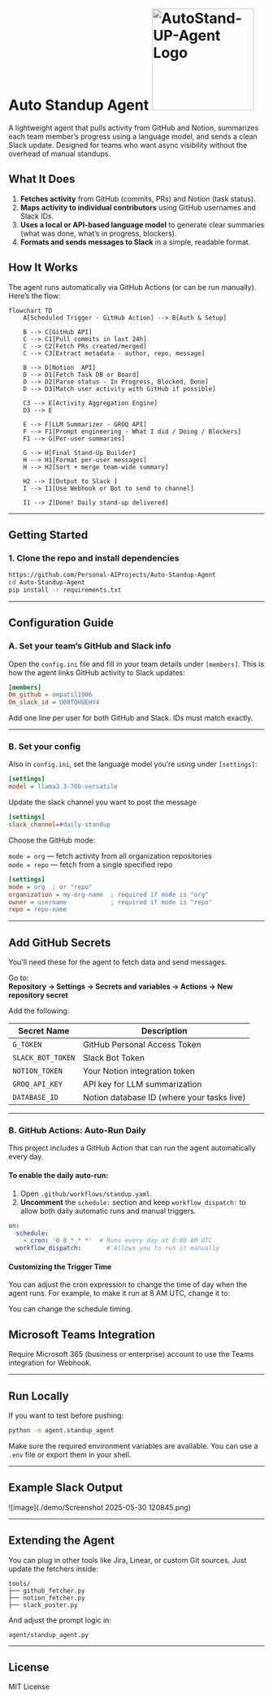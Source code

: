# Auto Standup Agent <img src="https://github.com/user-attachments/assets/6fc6e64d-3c23-4f11-91af-5721fed9fa05" alt="AutoStand-UP-Agent Logo" width="200"/>


A lightweight agent that pulls activity from GitHub and Notion, summarizes each team member’s progress using a language model, and sends a clean Slack update. Designed for teams who want async visibility without the overhead of manual standups.

## What It Does

1. **Fetches activity** from GitHub (commits, PRs) and Notion (task status).
2. **Maps activity to individual contributors** using GitHub usernames and Slack IDs.
3. **Uses a local or API-based language model** to generate clear summaries (what was done, what’s in progress, blockers).
4. **Formats and sends messages to Slack** in a simple, readable format.



## How It Works

The agent runs automatically via GitHub Actions (or can be run manually). Here’s the flow:

```mermaid
flowchart TD
    A[Scheduled Trigger - GitHub Action] --> B[Auth & Setup]
    
    B --> C[GitHub API]
    C --> C1[Pull commits in last 24h]
    C --> C2[Fetch PRs created/merged]
    C --> C3[Extract metadata - author, repo, message]

    B --> D[Notion  API]
    D --> D1[Fetch Task DB or Board]
    D --> D2[Parse status - In Progress, Blocked, Done]
    D --> D3[Match user activity with GitHub if possible]

    C3 --> E[Activity Aggregation Engine]
    D3 --> E

    E --> F[LLM Summarizer - GROQ API]
    F --> F1[Prompt engineering - What I did / Doing / Blockers]
    F1 --> G[Per-user summaries]

    G --> H[Final Stand-Up Builder]
    H --> H1[Format per-user messages]
    H --> H2[Sort + merge team-wide summary]

    H2 --> I[Output to Slack ]
    I --> I1[Use Webhook or Bot to send to channel]

    I1 --> Z[Done! Daily stand-up delivered]
```

---

## Getting Started

### 1. Clone the repo and install dependencies

```bash
https://github.com/Personal-AIProjects/Auto-Standup-Agent
cd Auto-Standup-Agent
pip install -r requirements.txt
```

---

##  Configuration Guide

### A. Set your team’s GitHub and Slack info

Open the `config.ini` file and fill in your team details under `[members]`. This is how the agent links GitHub activity to Slack updates:

```ini
[members]
Om_github = ompatil1906
Om_slack_id = U08TQHQEHV4
```

Add one line per user for both GitHub and Slack. IDs must match exactly.

---

### B. Set your config

Also in `config.ini`, set the language model you’re using under `[settings]`:

```ini
[settings]
model = llama3.3-70b-versatile
```
Update the slack channel you want to post the message
```ini
[settings]
slack_channel=#daily-standup
```
Choose the GitHub mode:

`mode = org` — fetch activity from all organization repositories\
`mode = repo` — fetch from a single specified repo

```ini
[settings]
mode = org  ; or "repo"
organization = my-org-name  ; required if mode is "org"
owner = username            ; required if mode is "repo"
repo = repo-name  
```
---

## Add GitHub Secrets

You'll need these for the agent to fetch data and send messages.

Go to:  
**Repository → Settings → Secrets and variables → Actions → New repository secret**

Add the following:

| Secret Name       | Description                              |
|-------------------|------------------------------------------|
| `G_TOKEN`         | GitHub Personal Access Token             |
| `SLACK_BOT_TOKEN` | Slack Bot Token                          |
| `NOTION_TOKEN`    | Your Notion integration token            |
| `GROQ_API_KEY`    | API key for LLM summarization            |
| `DATABASE_ID`     | Notion database ID (where your tasks live) |

---

### B. GitHub Actions: Auto-Run Daily

This project includes a GitHub Action that can run the agent automatically every day.

#### To **enable** the daily auto-run:

1. Open `.github/workflows/standup.yaml`.
2. **Uncomment** the `schedule:` section and keep `workflow_dispatch:` to allow both daily automatic runs and manual triggers.

```yaml
on:
  schedule:
    - cron: '0 8 * * *'  # Runs every day at 8:00 AM UTC
  workflow_dispatch:       # Allows you to run it manually
```
#### **Customizing the Trigger Time**

You can adjust the cron expression to change the time of day when the agent runs. For example, to make it run at 8 AM UTC, change it to:

You can change the schedule timing.

## Microsoft Teams Integration

Require Microsoft 365 (business or enterprise) account to use the Teams integration for Webhook.

---

## Run Locally

If you want to test before pushing:

```bash
python -m agent.standup_agent
```

Make sure the required environment variables are available. You can use a `.env` file or export them in your shell.

---

## Example Slack Output

![image](./demo/Screenshot 2025-05-30 120845.png)

---

## Extending the Agent

You can plug in other tools like Jira, Linear, or custom Git sources. Just update the fetchers inside:

```
tools/
├── github_fetcher.py
├── notion_fetcher.py
├── slack_poster.py
```

And adjust the prompt logic in:

```
agent/standup_agent.py
```

---

## License

MIT License
